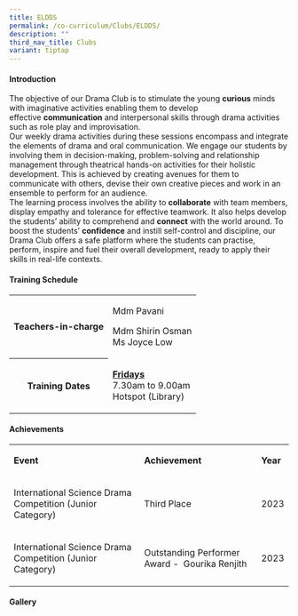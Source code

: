 ```yaml
---
title: ELDDS
permalink: /co-curriculum/Clubs/ELDDS/
description: ""
third_nav_title: Clubs
variant: tiptap
---
```

<h4>Introduction</h4>
<p>The objective of our Drama Club is to stimulate the young&nbsp;<strong>curious</strong>&nbsp;minds
with imaginative activities enabling them to develop effective&nbsp;<strong>communication</strong>&nbsp;and
interpersonal skills through drama activities such as role play and improvisation.
<br>Our weekly drama activities during these sessions encompass and integrate
the elements of drama and oral communication. We engage our students by
involving them in decision-making, problem-solving and relationship management
through theatrical hands-on activities for their holistic development.
This is achieved by creating avenues for them to communicate with others,
devise their own creative pieces and work in an ensemble to perform for
an audience.
<br>The learning process involves the ability to&nbsp;<strong>collaborate</strong>&nbsp;with
team members, display empathy and tolerance for effective teamwork. It
also helps develop the students’ ability to comprehend and&nbsp;<strong>connect</strong>&nbsp;with
the world around. To boost the students’&nbsp;<strong>confidence</strong>&nbsp;and
instill self-control and discipline, our Drama Club offers a safe platform
where the students can practise, perform, inspire and fuel their overall
development, ready to apply their skills in real-life contexts.</p>
<h4>Training Schedule </h4>
<table>
<tbody>
<tr>
<th rowspan="1" colspan="1">
<p>Teachers-in-charge</p>
</th>
<td rowspan="1" colspan="1">
<p>Mdm Pavani</p>
<p>Mdm Shirin Osman
<br>Ms Joyce Low</p>
</td>
</tr>
<tr>
<th rowspan="1" colspan="1">
<p>Training Dates</p>
</th>
<td rowspan="1" colspan="1">
<p><strong><u>Fridays</u></strong> 
<br>7.30am to 9.00am
<br>Hotspot (Library)
<br>
</p>
</td>
</tr>
</tbody>
</table>
<h4>Achievements</h4>
<table>
<tbody>
<tr>
<td rowspan="1" colspan="1">
<p><strong>Event</strong>
</p>
</td>
<td rowspan="1" colspan="1">
<p><strong>Achievement</strong>
</p>
</td>
<td rowspan="1" colspan="1">
<p><strong>Year</strong>
</p>
</td>
</tr>
<tr>
<td rowspan="1" colspan="1">
<p>International Science Drama Competition (Junior Category)</p>
</td>
<td rowspan="1" colspan="1">
<p>Third Place</p>
</td>
<td rowspan="1" colspan="1">
<p>2023</p>
</td>
</tr>
<tr>
<td rowspan="1" colspan="1">
<p>International Science Drama Competition (Junior Category)</p>
</td>
<td rowspan="1" colspan="1">
<p>Outstanding Performer Award - &nbsp;Gourika Renjith</p>
</td>
<td rowspan="1" colspan="1">
<p>2023</p>
</td>
</tr>
</tbody>
</table>
<h4>Gallery</h4>
<p></p>